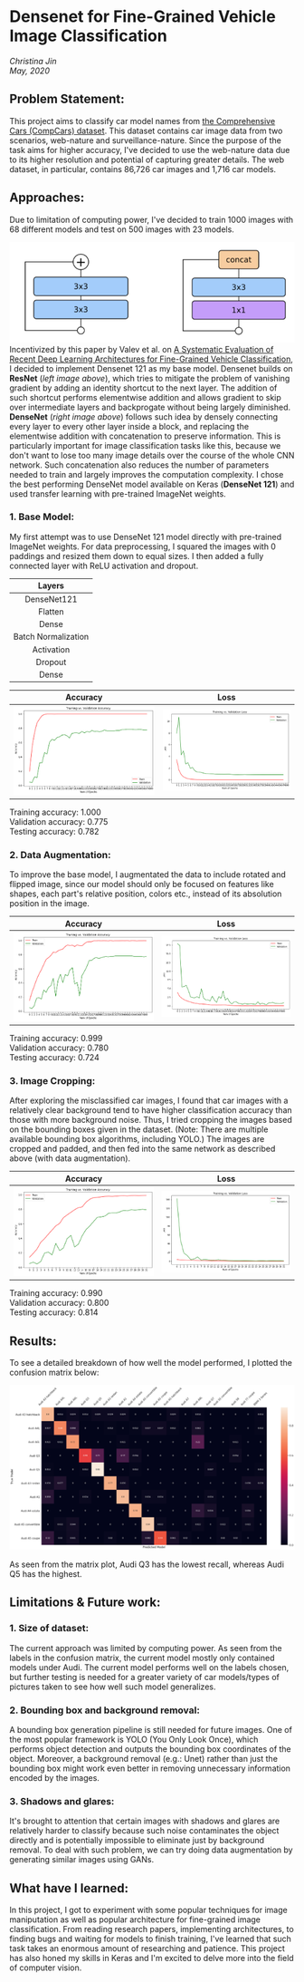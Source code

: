 # Densenet for Fine-Grained Vehicle Image Classification
*Christina Jin*\
*May, 2020*

## Problem Statement: 
This project aims to classify car model names from [the Comprehensive Cars (CompCars) dataset](http://mmlab.ie.cuhk.edu.hk/datasets/comp_cars/index.html). This dataset contains car image data from two scenarios, web-nature and surveillance-nature. Since the purpose of the task aims for higher accuracy, I've decided to use the web-nature data due to its higher resolution and potential of capturing greater details. The web dataset, in particular, contains 86,726 car images and 1,716 car models. 

## Approaches:
Due to limitation of computing power, I've decided to train 1000 images with 68 different models and test on 500 images with 23 models.

![](https://github.com/christinajin01/car_image_classification/blob/master/plots/resnet_densenet_arch.png)
Incentivized by this paper by Valev et al. on [A Systematic Evaluation of Recent Deep Learning Architectures for Fine-Grained Vehicle Classification](https://arxiv.org/abs/1806.02987), I decided to implement Densenet 121 as my base model. Densenet builds on **ResNet** (*left image above*), which tries to mitigate the problem of vanishing gradient by adding an identity shortcut to the next layer. The addition of such shortcut performs elementwise addition and allows gradient to skip over intermediate layers and backprogate without being largely diminished. **DenseNet** (*right image above*) follows such idea by densely connecting every layer to every other layer inside a block, and replacing the elementwise addition with concatenation to preserve information. This is particularly important for image classification tasks like this, because we don't want to lose too many image details over the course of the whole CNN network. Such concatenation also reduces the number of parameters needed to train and largely improves the computation complexity. I chose the best performing DenseNet model available on Keras (**DenseNet 121**) and used transfer learning with pre-trained ImageNet weights. 

### 1. Base Model:
My first attempt was to use DenseNet 121 model directly with pre-trained ImageNet weights. 
For data preprocessing, I squared the images with 0 paddings and resized them down to equal sizes. I then added a fully connected layer with ReLU activation and dropout. 

| Layers  | 
|:-------------:|
| DenseNet121 |
| Flatten | 
| Dense |
| Batch Normalization |
| Activation |
| Dropout |
| Dense |

Accuracy                   |  Loss
:-------------------------:|:-------------------------:
![](https://github.com/christinajin01/car_image_classification/blob/master/plots/base_mod_acc.png)  |  ![](https://github.com/christinajin01/car_image_classification/blob/master/plots/base_mod_loss.png)

Training accuracy: 1.000\
Validation accuracy: 0.775\
Testing accuracy: 0.782

### 2. Data Augmentation:
To improve the base model, I augmentated the data to include rotated and flipped image, since our model should only be focused on features like shapes, each part's relative position, colors etc., instead of its absolution position in the image. 

Accuracy                   |  Loss
:-------------------------:|:-------------------------:
![](https://github.com/christinajin01/car_image_classification/blob/master/plots/aug_mod_acc.png)  |  ![](https://github.com/christinajin01/car_image_classification/blob/master/plots/aug_mod_loss.png)

Training accuracy: 0.999\
Validation accuracy: 0.780\
Testing accuracy: 0.724

### 3. Image Cropping:
After exploring the misclassified car images, I found that car images with a relatively clear background tend to have higher classification accuracy than those with more background noise. Thus, I tried cropping the images based on the bounding boxes given in the dataset. (Note: There are multiple available bounding box algorithms, including YOLO.) The images are cropped and padded, and then fed into the same network as described above (with data augmentation). 

Accuracy                   |  Loss
:-------------------------:|:-------------------------:
![](https://github.com/christinajin01/car_image_classification/blob/master/plots/final_mod_acc.png)  |  ![](https://github.com/christinajin01/car_image_classification/blob/master/plots/final_mod_loss.png)

Training accuracy: 0.990\
Validation accuracy: 0.800\
Testing accuracy: 0.814

## Results: 
To see a detailed breakdown of how well the model performed, I plotted the confusion matrix below:

![](https://github.com/christinajin01/car_image_classification/blob/master/plots/confusion_matrix.png)

As seen from the matrix plot, Audi Q3 has the lowest recall, whereas Audi Q5 has the highest. 

## Limitations & Future work:
### 1. Size of dataset:
The current approach was limited by computing power. As seen from the labels in the confusion matrix, the current model mostly only contained models under Audi. The current model performs well on the labels chosen, but further testing is needed for a greater variety of car models/types of pictures taken to see how well such model generalizes. 

### 2. Bounding box and background removal:
A bounding box generation pipeline is still needed for future images. One of the most popular framework is YOLO (You Only Look Once), which performs object detection and outputs the bounding box coordinates of the object. Moreover, a background removal (e.g.: Unet) rather than just the bounding box might work even better in removing unnecessary information encoded by the images. 

### 3. Shadows and glares:
It's brought to attention that certain images with shadows and glares are relatively harder to classify because such noise contaminates the object directly and is potentially impossible to eliminate just by background removal. To deal with such problem, we can try doing data augmentation by generating similar images using GANs.

## What have I learned:
In this project, I got to experiment with some popular techniques for image maniputation as well as popular architecture for fine-grained image classification. From reading research papers, implementing architectures, to finding bugs and waiting for models to finish training, I've learned that such task takes an enormous amount of researching and patience. This project has also honed my skills in Keras and I'm excited to delve more into the field of computer vision. 
